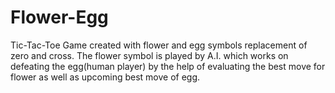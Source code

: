 # Flower-Egg
Tic-Tac-Toe Game created with flower and egg symbols replacement of zero and cross.
The flower symbol is played by A.I. which works on defeating the egg(human player) by the help of evaluating the best move for flower as well as upcoming best move of egg.
